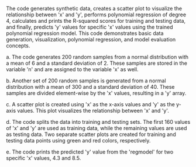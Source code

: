 The code generates synthetic data, creates a scatter plot to visualize the relationship between 'x' and 'y', performs polynomial regression of degree 4, calculates and prints the R-squared scores for training and testing data, and finally, predicts 'y' values for specific 'x' values using the trained polynomial regression model. This code demonstrates basic data generation, visualization, polynomial regression, and model evaluation concepts.

a. The code generates 200 random samples from a normal distribution with a mean of 6 and a standard deviation of 2. These samples are stored in the variable 'n' and are assigned to the variable 'x' as well.

b. Another set of 200 random samples is generated from a normal distribution with a mean of 300 and a standard deviation of 40. These samples are divided element-wise by the 'x' values, resulting in a 'y' array.

c. A scatter plot is created using 'x' as the x-axis values and 'y' as the y-axis values. This plot visualizes the relationship between 'x' and 'y'.

d. The code splits the data into training and testing sets. The first 160 values of 'x' and 'y' are used as training data, while the remaining values are used as testing data. Two separate scatter plots are created for training and testing data points using green and red colors, respectively.

e. The code prints the predicted 'y' value from the 'regmodel' for two specific 'x' values, 4.3 and 8.5.